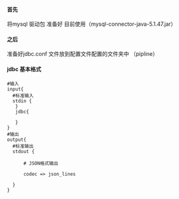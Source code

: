 #### 首先
将mysql 驱动包 准备好 目前使用（mysql-connector-java-5.1.47.jar）
#### 之后
准备好jdbc.conf 文件放到配置文件配置的文件夹中 （pipline）

#### jdbc 基本格式
```
#输入
input{
  #标准输入
  stdin {
   }
   jdbc{

   }
}
#输出
output{
  #标准输出
  stdout {

      # JSON格式输出

      codec => json_lines

  }
}
```
